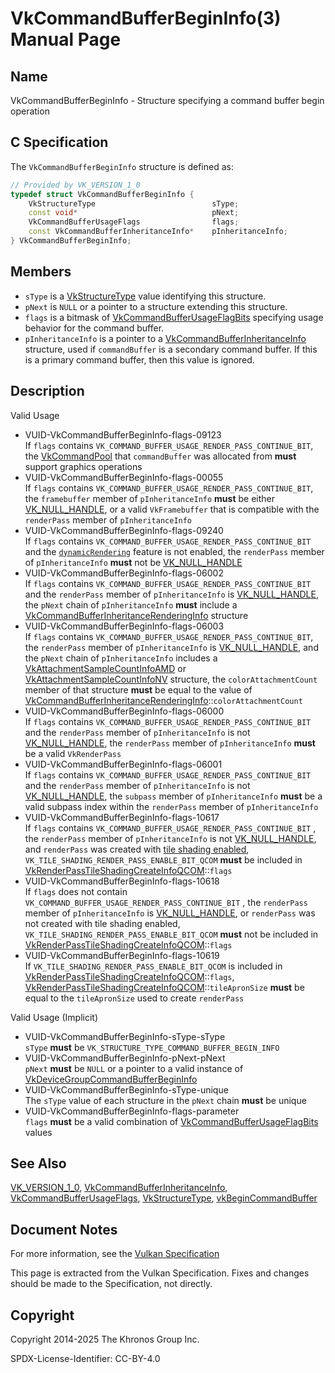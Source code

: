 # VkCommandBufferBeginInfo(3) Manual Page

## Name

VkCommandBufferBeginInfo - Structure specifying a command buffer begin operation



## [](#_c_specification)C Specification

The `VkCommandBufferBeginInfo` structure is defined as:

```c++
// Provided by VK_VERSION_1_0
typedef struct VkCommandBufferBeginInfo {
    VkStructureType                          sType;
    const void*                              pNext;
    VkCommandBufferUsageFlags                flags;
    const VkCommandBufferInheritanceInfo*    pInheritanceInfo;
} VkCommandBufferBeginInfo;
```

## [](#_members)Members

- `sType` is a [VkStructureType](https://registry.khronos.org/vulkan/specs/latest/man/html/VkStructureType.html) value identifying this structure.
- `pNext` is `NULL` or a pointer to a structure extending this structure.
- `flags` is a bitmask of [VkCommandBufferUsageFlagBits](https://registry.khronos.org/vulkan/specs/latest/man/html/VkCommandBufferUsageFlagBits.html) specifying usage behavior for the command buffer.
- `pInheritanceInfo` is a pointer to a [VkCommandBufferInheritanceInfo](https://registry.khronos.org/vulkan/specs/latest/man/html/VkCommandBufferInheritanceInfo.html) structure, used if `commandBuffer` is a secondary command buffer. If this is a primary command buffer, then this value is ignored.

## [](#_description)Description

Valid Usage

- [](#VUID-VkCommandBufferBeginInfo-flags-09123)VUID-VkCommandBufferBeginInfo-flags-09123  
  If `flags` contains `VK_COMMAND_BUFFER_USAGE_RENDER_PASS_CONTINUE_BIT`, the [VkCommandPool](https://registry.khronos.org/vulkan/specs/latest/man/html/VkCommandPool.html) that `commandBuffer` was allocated from **must** support graphics operations
- [](#VUID-VkCommandBufferBeginInfo-flags-00055)VUID-VkCommandBufferBeginInfo-flags-00055  
  If `flags` contains `VK_COMMAND_BUFFER_USAGE_RENDER_PASS_CONTINUE_BIT`, the `framebuffer` member of `pInheritanceInfo` **must** be either [VK\_NULL\_HANDLE](https://registry.khronos.org/vulkan/specs/latest/man/html/VK_NULL_HANDLE.html), or a valid `VkFramebuffer` that is compatible with the `renderPass` member of `pInheritanceInfo`
- [](#VUID-VkCommandBufferBeginInfo-flags-09240)VUID-VkCommandBufferBeginInfo-flags-09240  
  If `flags` contains `VK_COMMAND_BUFFER_USAGE_RENDER_PASS_CONTINUE_BIT` and the [`dynamicRendering`](https://registry.khronos.org/vulkan/specs/latest/html/vkspec.html#features-dynamicRendering) feature is not enabled, the `renderPass` member of `pInheritanceInfo` **must** not be [VK\_NULL\_HANDLE](https://registry.khronos.org/vulkan/specs/latest/man/html/VK_NULL_HANDLE.html)
- [](#VUID-VkCommandBufferBeginInfo-flags-06002)VUID-VkCommandBufferBeginInfo-flags-06002  
  If `flags` contains `VK_COMMAND_BUFFER_USAGE_RENDER_PASS_CONTINUE_BIT` and the `renderPass` member of `pInheritanceInfo` is [VK\_NULL\_HANDLE](https://registry.khronos.org/vulkan/specs/latest/man/html/VK_NULL_HANDLE.html), the `pNext` chain of `pInheritanceInfo` **must** include a [VkCommandBufferInheritanceRenderingInfo](https://registry.khronos.org/vulkan/specs/latest/man/html/VkCommandBufferInheritanceRenderingInfo.html) structure
- [](#VUID-VkCommandBufferBeginInfo-flags-06003)VUID-VkCommandBufferBeginInfo-flags-06003  
  If `flags` contains `VK_COMMAND_BUFFER_USAGE_RENDER_PASS_CONTINUE_BIT`, the `renderPass` member of `pInheritanceInfo` is [VK\_NULL\_HANDLE](https://registry.khronos.org/vulkan/specs/latest/man/html/VK_NULL_HANDLE.html), and the `pNext` chain of `pInheritanceInfo` includes a [VkAttachmentSampleCountInfoAMD](https://registry.khronos.org/vulkan/specs/latest/man/html/VkAttachmentSampleCountInfoAMD.html) or [VkAttachmentSampleCountInfoNV](https://registry.khronos.org/vulkan/specs/latest/man/html/VkAttachmentSampleCountInfoNV.html) structure, the `colorAttachmentCount` member of that structure **must** be equal to the value of [VkCommandBufferInheritanceRenderingInfo](https://registry.khronos.org/vulkan/specs/latest/man/html/VkCommandBufferInheritanceRenderingInfo.html)::`colorAttachmentCount`
- [](#VUID-VkCommandBufferBeginInfo-flags-06000)VUID-VkCommandBufferBeginInfo-flags-06000  
  If `flags` contains `VK_COMMAND_BUFFER_USAGE_RENDER_PASS_CONTINUE_BIT` and the `renderPass` member of `pInheritanceInfo` is not [VK\_NULL\_HANDLE](https://registry.khronos.org/vulkan/specs/latest/man/html/VK_NULL_HANDLE.html), the `renderPass` member of `pInheritanceInfo` **must** be a valid `VkRenderPass`
- [](#VUID-VkCommandBufferBeginInfo-flags-06001)VUID-VkCommandBufferBeginInfo-flags-06001  
  If `flags` contains `VK_COMMAND_BUFFER_USAGE_RENDER_PASS_CONTINUE_BIT` and the `renderPass` member of `pInheritanceInfo` is not [VK\_NULL\_HANDLE](https://registry.khronos.org/vulkan/specs/latest/man/html/VK_NULL_HANDLE.html), the `subpass` member of `pInheritanceInfo` **must** be a valid subpass index within the `renderPass` member of `pInheritanceInfo`
- [](#VUID-VkCommandBufferBeginInfo-flags-10617)VUID-VkCommandBufferBeginInfo-flags-10617  
  If `flags` contains `VK_COMMAND_BUFFER_USAGE_RENDER_PASS_CONTINUE_BIT` , the `renderPass` member of `pInheritanceInfo` is not [VK\_NULL\_HANDLE](https://registry.khronos.org/vulkan/specs/latest/man/html/VK_NULL_HANDLE.html), and `renderPass` was created with [tile shading enabled](https://registry.khronos.org/vulkan/specs/latest/html/vkspec.html#renderpass-tile-shading), `VK_TILE_SHADING_RENDER_PASS_ENABLE_BIT_QCOM` **must** be included in [VkRenderPassTileShadingCreateInfoQCOM](https://registry.khronos.org/vulkan/specs/latest/man/html/VkRenderPassTileShadingCreateInfoQCOM.html)::`flags`
- [](#VUID-VkCommandBufferBeginInfo-flags-10618)VUID-VkCommandBufferBeginInfo-flags-10618  
  If `flags` does not contain `VK_COMMAND_BUFFER_USAGE_RENDER_PASS_CONTINUE_BIT` , the `renderPass` member of `pInheritanceInfo` is [VK\_NULL\_HANDLE](https://registry.khronos.org/vulkan/specs/latest/man/html/VK_NULL_HANDLE.html), or `renderPass` was not created with tile shading enabled, `VK_TILE_SHADING_RENDER_PASS_ENABLE_BIT_QCOM` **must** not be included in [VkRenderPassTileShadingCreateInfoQCOM](https://registry.khronos.org/vulkan/specs/latest/man/html/VkRenderPassTileShadingCreateInfoQCOM.html)::`flags`
- [](#VUID-VkCommandBufferBeginInfo-flags-10619)VUID-VkCommandBufferBeginInfo-flags-10619  
  If `VK_TILE_SHADING_RENDER_PASS_ENABLE_BIT_QCOM` is included in [VkRenderPassTileShadingCreateInfoQCOM](https://registry.khronos.org/vulkan/specs/latest/man/html/VkRenderPassTileShadingCreateInfoQCOM.html)::`flags`, [VkRenderPassTileShadingCreateInfoQCOM](https://registry.khronos.org/vulkan/specs/latest/man/html/VkRenderPassTileShadingCreateInfoQCOM.html)::`tileApronSize` **must** be equal to the `tileApronSize` used to create `renderPass`

Valid Usage (Implicit)

- [](#VUID-VkCommandBufferBeginInfo-sType-sType)VUID-VkCommandBufferBeginInfo-sType-sType  
  `sType` **must** be `VK_STRUCTURE_TYPE_COMMAND_BUFFER_BEGIN_INFO`
- [](#VUID-VkCommandBufferBeginInfo-pNext-pNext)VUID-VkCommandBufferBeginInfo-pNext-pNext  
  `pNext` **must** be `NULL` or a pointer to a valid instance of [VkDeviceGroupCommandBufferBeginInfo](https://registry.khronos.org/vulkan/specs/latest/man/html/VkDeviceGroupCommandBufferBeginInfo.html)
- [](#VUID-VkCommandBufferBeginInfo-sType-unique)VUID-VkCommandBufferBeginInfo-sType-unique  
  The `sType` value of each structure in the `pNext` chain **must** be unique
- [](#VUID-VkCommandBufferBeginInfo-flags-parameter)VUID-VkCommandBufferBeginInfo-flags-parameter  
  `flags` **must** be a valid combination of [VkCommandBufferUsageFlagBits](https://registry.khronos.org/vulkan/specs/latest/man/html/VkCommandBufferUsageFlagBits.html) values

## [](#_see_also)See Also

[VK\_VERSION\_1\_0](https://registry.khronos.org/vulkan/specs/latest/man/html/VK_VERSION_1_0.html), [VkCommandBufferInheritanceInfo](https://registry.khronos.org/vulkan/specs/latest/man/html/VkCommandBufferInheritanceInfo.html), [VkCommandBufferUsageFlags](https://registry.khronos.org/vulkan/specs/latest/man/html/VkCommandBufferUsageFlags.html), [VkStructureType](https://registry.khronos.org/vulkan/specs/latest/man/html/VkStructureType.html), [vkBeginCommandBuffer](https://registry.khronos.org/vulkan/specs/latest/man/html/vkBeginCommandBuffer.html)

## [](#_document_notes)Document Notes

For more information, see the [Vulkan Specification](https://registry.khronos.org/vulkan/specs/latest/html/vkspec.html#VkCommandBufferBeginInfo)

This page is extracted from the Vulkan Specification. Fixes and changes should be made to the Specification, not directly.

## [](#_copyright)Copyright

Copyright 2014-2025 The Khronos Group Inc.

SPDX-License-Identifier: CC-BY-4.0